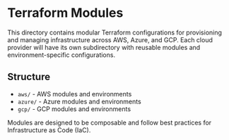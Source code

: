 # Terraform Modules

This directory contains modular Terraform configurations for provisioning and managing infrastructure across AWS, Azure, and GCP. Each cloud provider will have its own subdirectory with reusable modules and environment-specific configurations.

## Structure
- `aws/`   - AWS modules and environments
- `azure/` - Azure modules and environments
- `gcp/`   - GCP modules and environments

Modules are designed to be composable and follow best practices for Infrastructure as Code (IaC). 